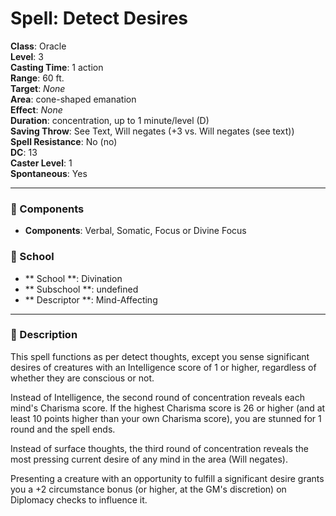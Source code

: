 
# Spell: Detect Desires
**Class**: Oracle  
**Level**: 3  
**Casting Time**: 1 action  
**Range**: 60 ft.  
**Target**: _None_  
**Area**: cone-shaped emanation  
**Effect**: _None_  
**Duration**: concentration, up to 1 minute/level (D)  
**Saving Throw**: See Text, Will negates (+3 vs. Will negates (see text))  
**Spell Resistance**: No (no)  
**DC**: 13  
**Caster Level**: 1  
**Spontaneous**: Yes

---

### 🔮 Components
- **Components**: Verbal, Somatic, Focus or Divine Focus

### 🏫 School
- ** School **: Divination
- ** Subschool **: undefined
- ** Descriptor **: Mind-Affecting
---

### 📜 Description
This spell functions as per detect thoughts, except you sense significant desires of creatures with an Intelligence score of 1 or higher, regardless of whether they are conscious or not.

Instead of Intelligence, the second round of concentration reveals each mind's Charisma score. If the highest Charisma score is 26 or higher (and at least 10 points higher than your own Charisma score), you are stunned for 1 round and the spell ends.

Instead of surface thoughts, the third round of concentration reveals the most pressing current desire of any mind in the area (Will negates).

Presenting a creature with an opportunity to fulfill a significant desire grants you a +2 circumstance bonus (or higher, at the GM's discretion) on Diplomacy checks to influence it.
